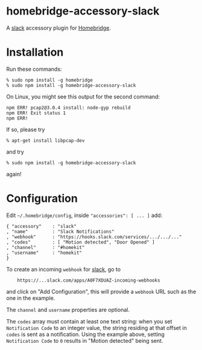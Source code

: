# homebridge-accessory-slack
A [slack](https://slack.com) accessory plugin for [Homebridge](https://github.com/nfarina/homebridge).

# Installation
Run these commands:

    % sudo npm install -g homebridge
    % sudo npm install -g homebridge-accessory-slack

On Linux, you might see this output for the second command:

    npm ERR! pcap2@3.0.4 install: node-gyp rebuild
    npm ERR! Exit status 1
    npm ERR!

If so, please try

    % apt-get install libpcap-dev

and try

    % sudo npm install -g homebridge-accessory-slack

again!

# Configuration
Edit `~/.homebridge/config`, inside `"accessories": [ ... ]` add:

    { "accessory"    : "slack"
    , "name"         : "Slack Notifications"
    , "webhook"      : "https://hooks.slack.com/services/.../.../..."
    , "codes"        : [ "Motion detected", "Door Opened" ]
    , "channel"      : "#homekit"
    , "username"     : "homekit"
    }

To create an incoming `webhook` for [slack](https://slack.com),
go to

        https://...slack.com/apps/A0F7XDUAZ-incoming-webhooks

and click on "Add Configuration",
this will provide a `webhook` URL such as the one in the example.

The `channel` and `username` properties are optional.

The `codes` array must contain at least one text string:
when you set `Notification Code` to an integer value,
the string residing at that offset in `codes` is sent as a notification.
Using the example above,
setting `Notification Code` to `0` results in "Motion detected" being sent.
